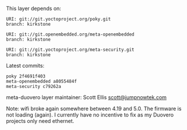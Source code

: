 This layer depends on:

    URI: git://git.yoctoproject.org/poky.git
    branch: kirkstone 

    URI: git://git.openembedded.org/meta-openembedded
    branch: kirkstone

    URI: git://git.yoctoproject.org/meta-security.git
    branch: kirkstone

Latest commits:

    poky 2f4691f403
    meta-openembedded a8055484f
    meta-security c79262a

meta-duovero layer maintainer: Scott Ellis <scott@jumpnowtek.com>

Note: wifi broke again somewhere between 4.19 and 5.0.
      The firmware is not loading (again). I currently have
      no incentive to fix as my Duovero projects only need
      ethernet.
